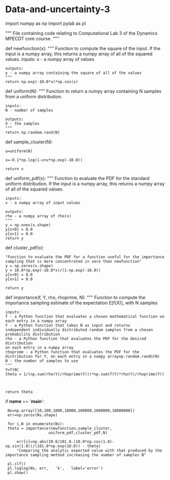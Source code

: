 Data-and-uncertainty-3
======================
import numpy as np
import pylab as pl

"""
File containing code relating to Computational Lab 3 of the Dynamics
MPECDT core course.
"""

def newfunction(x):
    """
    Function to compute the square of the input. If the input is 
    a numpy array, this returns a numpy array of all of the squared values.
    inputs:
    x - a numpy array of values

    outputs:
    y - a numpy array containing the square of all of the values
    """
    return np.exp(-10.0*x)*np.cos(x)

def uniform(N):
    """
    Function to return a numpy array containing N samples from 
    a uniform distribution.
    
    inputs:
    N - number of samples
    
    outputs:
    X - the samples
    """
    return np.random.rand(N)



def sample_cluster(N):

    u=uniform(N)
    
    x=-0.1*np.log(1-u+u*np.exp(-10.0))

    return x

def uniform_pdf(x):
    """
    Function to evaluate the PDF for the standard uniform
    distribution. If the input is a numpy array, this returns a numpy
    array of all of the squared values.

    inputs:
    x - a numpy array of input values
    
    outputs:
    rho - a numpy array of rho(x)
    """
    y = np.ones(x.shape)
    y[x<0] = 0.0
    y[x>1] = 0.0
    return y


def cluster_pdf(x):
    
    "Function to evaluate the PDF for a function useful for the importance sampling that is more concentrated in zero than newfunction"
    y = np.zeros(x.shape)
    y = 10.0*np.exp(-10.0*x)/(1-np.exp(-10.0))
    y[x<0] = 0.0
    y[x>1] = 0.0

    return y


def importance(f, Y, rho, rhoprime, N):
    """
    Function to compute the importance sampling estimate of the
    expectation E[f(X)], with N samples

    inputs:
    f - a Python function that evaluates a chosen mathematical function on
    each entry in a numpy array
    Y - a Python function that takes N as input and returns
    independent individually distributed random samples from a chosen
    probability distribution
    rho - a Python function that evaluates the PDF for the desired distribution
    on each entry in a numpy array
    rhoprime - a Python function that evaluates the PDF for the
    distribution for Y, on each entry in a numpy arraynp.random.randn(N)
    N - the number of samples to use
    """
    Y=Y(N)
    theta = 1/(np.sum(rho(Y)/rhoprime(Y)))*np.sum(f(Y)*rho(Y)/rhoprime(Y))
   


    return theta


if __name__ == '__main__':
    
    
     Ns=np.array([10,100,1000,10000,100000,1000000,10000000])
     err=np.zeros(Ns.shape)

     for i,N in enumerate(Ns):
	 theta = importance(newfunction,sample_cluster,
                       uniform_pdf,cluster_pdf,N)
        
         err[i]=np.abs(10.0/101.0-(10.0*np.cos(1.0)-np.sin(1.0))/(101.0*np.exp(10.0)) - theta)
         "Comparing the analytic expected value with that produced by the importance sampling method increasing the number of samples N" 
         
     pl.clf()
     pl.loglog(Ns, err,   'k',   label='error')
     pl.show()
    
